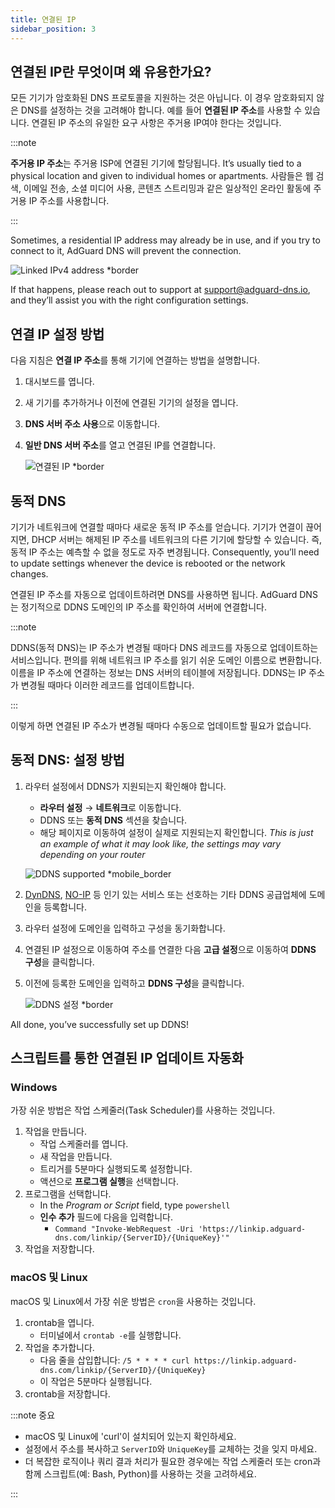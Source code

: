 ```yaml
---
title: 연결된 IP
sidebar_position: 3
---
```


## 연결된 IP란 무엇이며 왜 유용한가요?

모든 기기가 암호화된 DNS 프로토콜을 지원하는 것은 아닙니다. 이 경우 암호화되지 않은 DNS를 설정하는 것을 고려해야 합니다. 예를 들어 **연결된 IP 주소**를 사용할 수 있습니다. 연결된 IP 주소의 유일한 요구 사항은 주거용 IP여야 한다는 것입니다.

:::note

**주거용 IP 주소**는 주거용 ISP에 연결된 기기에 할당됩니다. It’s usually tied to a physical location and given to individual homes or apartments. 사람들은 웹 검색, 이메일 전송, 소셜 미디어 사용, 콘텐츠 스트리밍과 같은 일상적인 온라인 활동에 주거용 IP 주소를 사용합니다.

:::

Sometimes, a residential IP address may already be in use, and if you try to connect to it, AdGuard DNS will prevent the connection.

![Linked IPv4 address \*border](https://cdn.adtidy.org/content/kb/dns/private/new_dns/connect/linked.png)

If that happens, please reach out to support at [support@adguard-dns.io](mailto:support@adguard-dns.io), and they’ll assist you with the right configuration settings.

## 연결 IP 설정 방법

다음 지침은 **연결 IP 주소**를 통해 기기에 연결하는 방법을 설명합니다.

1. 대시보드를 엽니다.
2. 새 기기를 추가하거나 이전에 연결된 기기의 설정을 엽니다.
3. **DNS 서버 주소 사용**으로 이동합니다.
4. **일반 DNS 서버 주소**를 열고 연결된 IP를 연결합니다.

    ![연결된 IP \*border](https://cdn.adtidy.org/content/kb/dns/private/new_dns/connect/linked_step4.png)

## 동적 DNS

기기가 네트워크에 연결할 때마다 새로운 동적 IP 주소를 얻습니다. 기기가 연결이 끊어지면, DHCP 서버는 해제된 IP 주소를 네트워크의 다른 기기에 할당할 수 있습니다. 즉, 동적 IP 주소는 예측할 수 없을 정도로 자주 변경됩니다. Consequently, you’ll need to update settings whenever the device is rebooted or the network changes.

연결된 IP 주소를 자동으로 업데이트하려면 DNS를 사용하면 됩니다. AdGuard DNS는 정기적으로 DDNS 도메인의 IP 주소를 확인하여 서버에 연결합니다.

:::note

DDNS(동적 DNS)는 IP 주소가 변경될 때마다 DNS 레코드를 자동으로 업데이트하는 서비스입니다. 편의를 위해 네트워크 IP 주소를 읽기 쉬운 도메인 이름으로 변환합니다. 이름을 IP 주소에 연결하는 정보는 DNS 서버의 테이블에 저장됩니다. DDNS는 IP 주소가 변경될 때마다 이러한 레코드를 업데이트합니다.

:::

이렇게 하면 연결된 IP 주소가 변경될 때마다 수동으로 업데이트할 필요가 없습니다.

## 동적 DNS: 설정 방법

1. 라우터 설정에서 DDNS가 지원되는지 확인해야 합니다.

    - **라우터 설정** → **네트워크**로 이동합니다.
    - DDNS 또는 **동적 DNS** 섹션을 찾습니다.
    - 해당 페이지로 이동하여 설정이 실제로 지원되는지 확인합니다. _This is just an example of what it may look like, the settings may vary depending on your router_

    ![DDNS supported \*mobile_border](https://cdn.adtidy.org/content/kb/dns/private/new_dns/connect/dynamic_dns.png)

2. [DynDNS](https://dyn.com/remote-access/), [NO-IP](https://www.noip.com/) 등 인기 있는 서비스 또는 선호하는 기타 DDNS 공급업체에 도메인을 등록합니다.

3. 라우터 설정에 도메인을 입력하고 구성을 동기화합니다.

4. 연결된 IP 설정으로 이동하여 주소를 연결한 다음 **고급 설정**으로 이동하여 **DDNS 구성**을 클릭합니다.

5. 이전에 등록한 도메인을 입력하고 **DDNS 구성**을 클릭합니다.

    ![DDNS 설정 \*border](https://cdn.adtidy.org/content/kb/dns/private/new_dns/connect/dns_supported.png)

All done, you’ve successfully set up DDNS!

## 스크립트를 통한 연결된 IP 업데이트 자동화

### Windows

가장 쉬운 방법은 작업 스케줄러(Task Scheduler)를 사용하는 것입니다.

1. 작업을 만듭니다.
    - 작업 스케줄러를 엽니다.
    - 새 작업을 만듭니다.
    - 트리거를 5분마다 실행되도록 설정합니다.
    - 액션으로 **프로그램 실행**을 선택합니다.
2. 프로그램을 선택합니다.
    - In the _Program or Script_ field, type `powershell`
    - **인수 추가** 필드에 다음을 입력합니다.
        - `Command "Invoke-WebRequest -Uri 'https://linkip.adguard-dns.com/linkip/{ServerID}/{UniqueKey}'"`
3. 작업을 저장합니다.

### macOS 및 Linux

macOS 및 Linux에서 가장 쉬운 방법은 `cron`을 사용하는 것입니다.

1. crontab을 엽니다.
    - 터미널에서 `crontab -e`를 실행합니다.
2. 작업을 추가합니다.
    - 다음 줄을 삽입합니다:
        `/5 * * * * curl https://linkip.adguard-dns.com/linkip/{ServerID}/{UniqueKey}`
    - 이 작업은 5분마다 실행됩니다.
3. crontab을 저장합니다.

:::note 중요

- macOS 및 Linux에 'curl'이 설치되어 있는지 확인하세요.
- 설정에서 주소를 복사하고 `ServerID`와 `UniqueKey`를 교체하는 것을 잊지 마세요.
- 더 복잡한 로직이나 쿼리 결과 처리가 필요한 경우에는 작업 스케줄러 또는 cron과 함께 스크립트(예: Bash, Python)를 사용하는 것을 고려하세요.

:::
